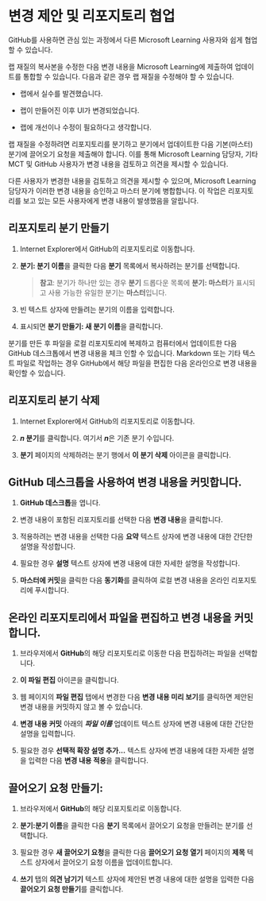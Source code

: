 # 변경 제안 및 리포지토리 협업

GitHub를 사용하면 관심 있는 과정에서 다른 Microsoft Learning 사용자와 쉽게 협업할 수 있습니다. 

랩 재질의 복사본을 수정한 다음 변경 내용을 Microsoft Learning에 제출하여 업데이트를 통합할 수 있습니다. 다음과 같은 경우 랩 재질을 수정해야 할 수 있습니다.

- 랩에서 실수를 발견했습니다. 

- 랩이 만들어진 이후 UI가 변경되었습니다. 

- 랩에 개선이나 수정이 필요하다고 생각합니다.

랩 재질을 수정하려면 리포지토리를 분기하고 분기에서 업데이트한 다음 기본(마스터) 분기에 끌어오기 요청을 제출해야 합니다. 이를 통해 Microsoft Learning 담당자, 기타 MCT 및 GitHub 사용자가 변경 내용을 검토하고 의견을 제시할 수 있습니다. 

다른 사용자가 변경한 내용을 검토하고 의견을 제시할 수 있으며, Microsoft Learning 담당자가 이러한 변경 내용을 승인하고 마스터 분기에 병합합니다. 이 작업은 리포지토리를 보고 있는 모든 사용자에게 변경 내용이 발생했음을 알립니다.

## 리포지토리 분기 만들기

1.  Internet Explorer에서 GitHub의 리포지토리로 이동합니다.

1.  **분기: 분기 이름**을 클릭한 다음 **분기** 목록에서 복사하려는 분기를 선택합니다.

    > **참고**: 분기가 하나만 있는 경우 **분기** 드롭다운 목록에 **분기: 마스터**가 표시되고 사용 가능한 유일한 분기는 **마스터**입니다.

3.  빈 텍스트 상자에 만들려는 분기의 이름을 입력합니다.

4.  표시되면 **분기 만들기: 새 분기 이름**을 클릭합니다.

분기를 만든 후 파일을 로컬 리포지토리에 복제하고 컴퓨터에서 업데이트한 다음 GitHub 데스크톱에서 변경 내용을 체크 인할 수 있습니다. Markdown 또는 기타 텍스트 파일로 작업하는 경우 GitHub에서 해당 파일을 편집한 다음 온라인으로 변경 내용을 확인할 수 있습니다.

## 리포지토리 분기 삭제

1.  Internet Explorer에서 GitHub의 리포지토리로 이동합니다.

2.  ***n* 분기**를 클릭합니다. 여기서 ***n***은 기존 분기 수입니다.

3.  **분기** 페이지의 삭제하려는 분기 행에서 **이 분기 삭제** 아이콘을 클릭합니다.

## GitHub 데스크톱을 사용하여 변경 내용을 커밋합니다.

1.  **GitHub 데스크톱**을 엽니다.

2.  변경 내용이 포함된 리포지토리를 선택한 다음 **변경 내용**을 클릭합니다.

3.  적용하려는 변경 내용을 선택한 다음 **요약** 텍스트 상자에 변경 내용에 대한 간단한 설명을 작성합니다.

4.  필요한 경우 **설명** 텍스트 상자에 변경 내용에 대한 자세한 설명을 작성합니다.

5.  **마스터에 커밋**을 클릭한 다음 **동기화**를 클릭하여 로컬 변경 내용을 온라인 리포지토리에 푸시합니다.

## 온라인 리포지토리에서 파일을 편집하고 변경 내용을 커밋합니다.

1.  브라우저에서 **GitHub**의 해당 리포지토리로 이동한 다음 편집하려는 파일을 선택합니다.

2.  **이 파일 편집** 아이콘을 클릭합니다.

3.  웹 페이지의 **파일 편집** 탭에서 변경한 다음 **변경 내용 미리 보기**를 클릭하면 제안된 변경 내용을 커밋하지 않고 볼 수 있습니다.

4.  **변경 내용 커밋** 아래의 ***파일 이름*** 업데이트 텍스트 상자에 변경 내용에 대한 간단한 설명을 입력합니다.

5.  필요한 경우 **선택적 확장 설명 추가...** 텍스트 상자에 변경 내용에 대한 자세한 설명을 입력한 다음 **변경 내용 적용**을 클릭합니다.

## 끌어오기 요청 만들기:

1.  브라우저에서 **GitHub**의 해당 리포지토리로 이동합니다.

2.  **분기:분기 이름**을 클릭한 다음 **분기** 목록에서 끌어오기 요청을 만들려는 분기를 선택합니다.

3.  필요한 경우 **새 끌어오기 요청**을 클릭한 다음 **끌어오기 요청 열기** 페이지의 **제목** 텍스트 상자에서 끌어오기 요청 이름을 업데이트합니다.

4.  **쓰기** 탭의 **의견 남기기** 텍스트 상자에 제안된 변경 내용에 대한 설명을 입력한 다음 **끌어오기 요청 만들기**를 클릭합니다.
